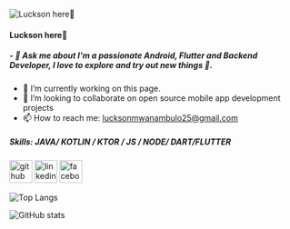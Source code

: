
![Luckson here🙂](https://raw.githubusercontent.com/sagar-viradiya/sagar-viradiya/master/resources/banner.png)
#### Luckson here🙂

##### - 💬  Ask me about I'm a passionate Android, Flutter and Backend  Developer, I love to explore and try out new things 🚀. 

- 🔭 I’m currently working on this page. 
- 👯 I’m looking to collaborate on open source mobile app development  projects  
- 📫 How to reach me: lucksonmwanambulo25@gmail.com 

##### Skills: JAVA/ KOTLIN / KTOR / JS / NODE/ DART/FLUTTER


[<img src='https://cdn.jsdelivr.net/npm/simple-icons@3.0.1/icons/github.svg' alt='github' height='40'>](https://github.com/lucksonmwanambulo)  [<img src='https://cdn.jsdelivr.net/npm/simple-icons@3.0.1/icons/linkedin.svg' alt='linkedin' height='40'>](https://www.linkedin.com/in/luckson-mwanambulo-9a9185205/)  [<img src='https://cdn.jsdelivr.net/npm/simple-icons@3.0.1/icons/facebook.svg' alt='facebook' height='40'>](https://www.facebook.com/https://www.facebook.com/younggesz.luckson/)  

![Top Langs](https://github-readme-stats.vercel.app/api/top-langs/?username=lucksonmwanambulo)

![GitHub stats](https://github-readme-stats.vercel.app/api?username=lucksonmwanambulo&show_icons=true)  

